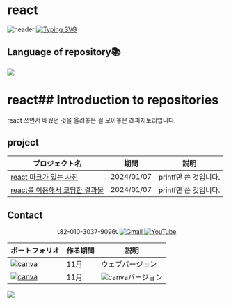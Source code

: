 # react
![header](https://capsule-render.vercel.app/api?type=egg&color=gradient&height=300&section=header&text=welcome%2&fontSize=50&desc=react%20개발%20페이지)
[![Typing SVG](https://readme-typing-svg.demolab.com?font=Fira+Code&pause=1000&color=F76F00&background=FFBD2F00&random=false&width=435&lines=%E3%81%A9%E3%81%86%E3%81%9E%E3%82%88%E3%82%8D%E3%81%97%E3%81%8F%E3%81%8A%E3%81%AD%E3%81%8C%E3%81%84%E3%81%97%E3%81%BE%E3%81%99%E3%80%82)](https://git.io/typing-svg)

## Language of repository📚
<img src="https://img.shields.io/badge/React-61DAFB?style=flat-square&logo=React&logoColor=black"/>

# react## Introduction to repositories 
 react 쓰면서 배웠던 것을 올려놓은 걸 모아놓은 레파지토리입니다.



 ## project

  | プロジェクト名           | 期間          | 説明                 |
  |------------------------|---------------|--------------------|
  |[react 마크가 있는 사진](https://github.com/do04200611/react/assets/74278578/ce6db54c-ae55-4df5-9da8-2222be6dfac5)|2024/01/07|printf만 쓴 것입니다. |
 |[react를 이용해서 코딩한 결과물](https://github.com/do04200611/react/assets/74278578/8a36dab1-81f6-4d4f-806c-00b202b3b304)|2024/01/07|printf만 쓴 것입니다. |

## Contact 



<p align="center">
  📞82-010-3037-9096📞
  <a href="mailto:a01030379096@gmail.com">
    <img src="https://img.shields.io/badge/-Gmail-red?style=for-the-badge&logo=Gmail" alt="Gmail">
  </a>
  <a href="https://www.youtube.com/channel/UC484ZJMavtoPOI4ey-HFdCA">
   <img src="https://img.shields.io/badge/-YouTube-red?style=for-the-badge&logo=youtube"  alt="YouTube">
 </a> <br>
 
  | ポートフォリオ           |  作る期間     |            説明  |
  |------------------------|---------------|----------------------------------------------|
  |<a href="https://kimganghyeon.my.canva.site/kimganghyeon"><img src="https://img.shields.io/badge/canva-purple?style=for-the-badge&logo=canva" alt="canva"></a>|11月|ウェブバージョン|
  |<a href="https://www.canva.com/design/DAFzY5opUiA/Ge33dSKE16cErBaDJDp-BA/edit"><img src="https://img.shields.io/badge/canva-purple?style=for-the-badge&logo=canva" alt="canva"></a>|11月|<img src="https://img.shields.io/badge/canva-purple?style=for-the-badge&logo=canva" alt="canva">バージョン|
</p>
<img src="https://capsule-render.vercel.app/api?type=egg&color=gradient&height=300&text=Thank%20you%20for%20watching.&section=footer" />
